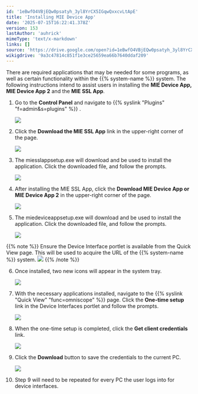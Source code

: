 ```yaml
---
id: '1eBwfO4VBjEQw0psatyh_3yl8YrCX5IGqwQxxcvLtApE'
title: 'Installing MIE Device App'
date: '2025-07-15T16:22:41.378Z'
version: 153
lastAuthor: 'auhrick'
mimeType: 'text/x-markdown'
links: []
source: 'https://drive.google.com/open?id=1eBwfO4VBjEQw0psatyh_3yl8YrCX5IGqwQxxcvLtApE'
wikigdrive: '9a3c47814c851f1e3ce25659ea66b7640ddaf209'
---
```

There are required applications that may be needed for some programs, as well as certain functionality within the {{% system-name %}} system. The following instructions intend to assist users in installing the **MIE Device App, MIE Device App 2** and the **MIE SSL App**.

1. Go to the <strong>Control Panel</strong> and navigate to {{% syslink "Plugins" "f=admin&s=plugins" %}} .

    ![](../installing-mie-device-app.assets/8cdaa7c931dd6fa249c559577d7fbe15.png)
2. Click the <strong>Download the MIE SSL App</strong> link in the upper-right corner of the page. 

    ![](../installing-mie-device-app.assets/8d0be49af32bac592d6a523f76e528c1.png)
3. The miesslappsetup.exe will download and be used to install the application. Click the downloaded file, and follow the prompts.

    ![](../installing-mie-device-app.assets/91da4da5c6ea02ef4c69969acdf4c669.png)
4. After installing the MIE SSL App, click the <strong>Download MIE Device App or MIE Device App 2</strong> in the upper-right corner of the page.

    ![](../installing-mie-device-app.assets/633abec15d0ece219fde9fa0957759fd.png)
5. The miedeviceappsetup.exe will download and be used to install the application. Click the downloaded file, and follow the prompts.

    ![](../installing-mie-device-app.assets/f4cc68b416d7ca7cbbd5d20ac66bd17b.png)

{{% note %}}
Ensure the Device Interface portlet is available from the Quick View page. This will be used to acquire the URL of the {{% system-name %}} system.
![](../installing-mie-device-app.assets/830eb79176b3a01d26cbd2b5ae15a2b1.png)
{{% /note %}}

6. Once installed, two new icons will appear in the system tray.

    ![](../installing-mie-device-app.assets/70922a4703d682fe7775dd07af9bead5.png)
7. With the necessary applications installed, navigate to the {{% syslink "Quick View" "func=omniscope" %}} page. Click the <strong>One-time setup</strong> link in the Device Interfaces portlet and follow the prompts.

    ![](../installing-mie-device-app.assets/7deee7d1ecb39f6a60c78c0b6304f228.png)
8. When the one-time setup is completed, click the <strong>Get client credentials</strong> link.

    ![](../installing-mie-device-app.assets/6516f5670e5a6a04c8bb57df50d42119.png)
9. Click the <strong>Download</strong> button to save the credentials to the current PC.

    ![](../installing-mie-device-app.assets/a071349ae16262cd708b0ff5ee30d159.png)
10. Step 9 will need to be repeated for every PC the user logs into for device interfaces.
